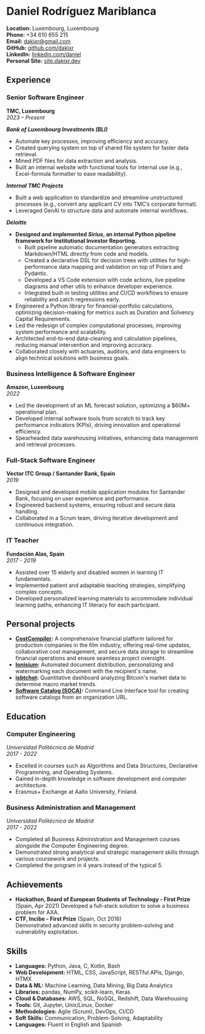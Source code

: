 # Daniel Rodríguez Mariblanca

**Location:** Luxembourg, Luxembourg  
**Phone:** +34 610 655 215  
**Email:** [dakixr@gmail.com](mailto:dakixr@gmail.com)  
**GitHub:** [github.com/dakixr](https://github.com/dakixr)  
**LinkedIn:** [linkedin.com/daniel](https://www.linkedin.com/in/daniel-rodr%C3%ADguez-mariblanca-00a26a173/)  
**Personal Site:** [site.dakixr.dev](https://site.dakixr.dev)  

## **Experience**

### **Senior Software Engineer**

**TMC, Luxembourg**  
_2023 – Present_  

**_Bank of Luxembourg Investments (BLI)_**
- Automate key processes, improving efficiency and accuracy.  
- Created querying system on top of shared file system for faster data retrieval.  
- Mined PDF files for data extraction and analysis.  
- Built an internal website with functional tools for internal use (e.g., Excel-formula formatter to ease readability).  

**_Internal TMC Projects_**
- Built a web application to standardize and streamline unstructured processes (e.g., convert any applicant CV into TMC’s corporate format).  
- Leveraged GenAI to structure data and automate internal workflows.  

**_Deloitte_**
- **Designed and implemented *Sirius*, an internal Python pipeline framework for Institutional Investor Reporting.**  
  - Built pipeline automatic documentation generators extracting Markdown/HTML directly from code and models.  
  - Created a declarative DSL for decision trees with utilities for high-performance data mapping and validation on top of Polars and Pydantic.  
  - Developed a VS Code extension with code actions, live pipeline diagrams and other utils to enhance developer experience.  
  - Integrated built-in testing utilities and CI/CD workflows to ensure reliability and catch regressions early.  
- Engineered a Python library for financial-portfolio calculations, optimizing decision-making for metrics such as Duration and Solvency Capital Requirements.  
- Led the redesign of complex computational processes, improving system performance and scalability.  
- Architected end-to-end data-cleaning and calculation pipelines, reducing manual intervention and improving accuracy.  
- Collaborated closely with actuaries, auditors, and data engineers to align technical solutions with business goals.

### **Business Intelligence & Software Engineer**

**Amazon, Luxembourg**  
_2022_

- Led the development of an ML forecast solution, optimizing a $60M+ operational plan.
- Developed internal software tools from scratch to track key performance indicators (KPIs), driving innovation and operational efficiency.
- Spearheaded data warehousing initiatives, enhancing data management and retrieval processes.

### **Full-Stack Software Engineer**

**Vector ITC Group / Santander Bank, Spain**  
_2019_

- Designed and developed mobile application modules for Santander Bank, focusing on user experience and performance.
- Engineered backend systems, ensuring robust and secure data handling.
- Collaborated in a Scrum team, driving iterative development and continuous integration.

### **IT Teacher**

**Fundación Alas, Spain**  
_2017 - 2019_

- Assisted over 15 elderly and disabled women in learning IT fundamentals.
- Implemented patient and adaptable teaching strategies, simplifying complex concepts.
- Developed personalized learning materials to accommodate individual learning paths, enhancing IT literacy for each participant.

## **Personal projects**

- **[CostCompiler](https://costcompiler.com):** A comprehensive financial platform tailored for production companies in the film industry, offering real-time updates, collaborative cost management, and secure data storage to streamline financial operations and ensure seamless project oversight.
- **[Ionisium](https://ionisium.es):** Automated document distribution, personalizing and watermarking each document with the recipient's name.
- **[isbtchot](https://isbtchot.dakixr.dev):** Quantitative dashboard analyzing Bitcoin's market data to determine macro market trends.
- **[Software Catalog (SOCA)](https://github.com/oeg-upm/soca):** Command Line Interface tool for creating software catalogs from an organization URL.

## **Education**

### **Computer Engineering**

_Universidad Politécnica de Madrid_  
_2017 - 2022_

- Excelled in courses such as Algorithms and Data Structures, Declarative Programming, and Operating Systems.
- Gained in-depth knowledge in software development and computer architecture.
- Erasmus+ Exchange at Aalto University, Finland.

### **Business Administration and Management**

_Universidad Politécnica de Madrid_  
_2017 - 2022_

- Completed all Business Administration and Management courses alongside the Computer Engineering degree.
- Demonstrated strong analytical and strategic management skills through various coursework and projects.
- Completed the program in 4 years instead of the typical 5.

## **Achievements**

- **Hackathon, Board of European Students of Technology - First Prize** (Spain, Apr 2021)
  Developed a full-stack solution to solve a business problem for AXA.
- **CTF, Incibe - First Prize** (Spain, Oct 2016)  
  Demonstrated advanced skills in security problem-solving and vulnerability exploitation.

## **Skills**

- **Languages:** Python, Java, C, Kotlin, Bash
- **Web Development:** HTML, CSS, JavaScript, RESTful APIs, Django, HTMX
- **Data & ML:** Machine Learning, Data Mining, Big Data Analytics
- **Libraries:** pandas, NumPy, scikit-learn, Keras
- **Cloud & Databases:** AWS, SQL, NoSQL, Redshift, Data Warehousing
- **Tools:** Git, Jupyter, Unix/Linux, Docker
- **Methodologies:** Agile (Scrum), DevOps, CI/CD
- **Soft Skills:** Communication, Problem-Solving, Adaptability
- **Languages:** Fluent in English and Spanish
